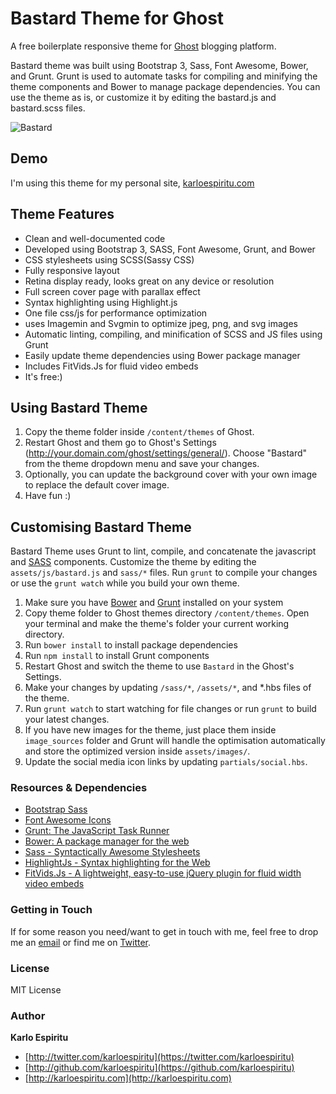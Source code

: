 Bastard Theme for Ghost
==================


A free boilerplate responsive theme for [Ghost](https://ghost.org) blogging platform. 

Bastard theme was built using Bootstrap 3, Sass, Font Awesome, Bower, and Grunt. Grunt is used to automate tasks for compiling and minifying the theme components and Bower to manage package dependencies. You can use the theme as is, or customize it by editing the bastard.js and bastard.scss files.

![Bastard](http://github.com/karloespiritu/Bastard)

## Demo
I'm using this theme for my personal site, [karloespiritu.com](http://karloespiritu.com)


## Theme Features

* Clean and well-documented code
* Developed using Bootstrap 3, SASS, Font Awesome, Grunt, and Bower
* CSS stylesheets using SCSS(Sassy CSS) 
* Fully responsive layout
* Retina display ready, looks great on any device or resolution
* Full screen cover page with parallax effect 
* Syntax highlighting using Highlight.js
* One file css/js for performance optimization
* uses Imagemin and Svgmin to optimize jpeg, png, and svg images
* Automatic linting, compiling, and minification of SCSS and JS files using Grunt
* Easily update theme dependencies using Bower package manager
* Includes FitVids.Js for fluid video embeds
* It's free:) 

## Using Bastard Theme

1. Copy the theme folder inside `/content/themes` of Ghost.
2. Restart Ghost and them go to Ghost's Settings (http://your.domain.com/ghost/settings/general/). Choose "Bastard" from the theme dropdown menu and save your changes.
3. Optionally, you can update the background cover with your own image to replace the default cover image.
4. Have fun :)

## Customising Bastard Theme

Bastard Theme uses Grunt to lint, compile, and concatenate the javascript and [SASS](http://sass-lang.com/) components. Customize the theme by editing the `assets/js/bastard.js` and `sass/*` files. Run `grunt` to compile your changes or use the `grunt watch` while you build your own theme.

1. Make sure you have [Bower](http://bower.io) and [Grunt](gruntjs.com) installed on your system
2. Copy theme folder to Ghost themes directory `/content/themes`. Open your terminal and make the theme's folder your current working directory.  
3. Run `bower install` to install package dependencies
4. Run `npm install` to install Grunt components 
5. Restart Ghost and switch the theme to use `Bastard` in the Ghost's Settings. 
7. Make your changes by updating `/sass/*`, `/assets/*`, and *.hbs files of the theme.
6. Run `grunt watch` to start watching for file changes or run `grunt` to build your latest changes.
7. If you have new images for the theme, just place them inside `image_sources` folder and Grunt will handle the optimisation automatically and store the optimized version inside `assets/images/`.
8. Update the social media icon links by updating `partials/social.hbs`.

### Resources & Dependencies

- [Bootstrap Sass](https://github.com/twbs/bootstrap-sass)
- [Font Awesome Icons](http://fortawesome.github.io/Font-Awesome/icons/)
- [Grunt: The JavaScript Task Runner](http://gruntjs.com)
- [Bower: A package manager for the web](http://bower.io)
- [Sass - Syntactically Awesome Stylesheets](http://sass-lang.com/)
- [HighlightJs - Syntax highlighting for the Web](http://highlightjs.org)
- [FitVids.Js - A lightweight, easy-to-use jQuery plugin for fluid width video embeds](http://fitvidsjs.com/)

### Getting in Touch

If for some reason you need/want to get in touch with me, feel free to drop me an [email](mailto:karloespiritu.com) or find me on [Twitter](http://twitter.com/karloespiritu).

### License

MIT License

### Author

**Karlo Espiritu**

- [http://twitter.com/karloespiritu](https://twitter.com/karloespiritu)
- [http://github.com/karloespiritu](https://github.com/karloespiritu)
- [http://karloespiritu.com](http://karloespiritu.com)

